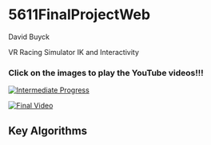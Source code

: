 # 5611FinalProjectWeb
 
David Buyck

VR Racing Simulator IK and Interactivity

### Click on the images to play the YouTube videos!!!

[![Intermediate Progress](https://img.youtube.com/vi/KqXl652vIJQ/0.jpg)](https://youtu.be/KqXl652vIJQ)

[![Final Video](https://img.youtube.com/vi/FNexQxCz6_0/0.jpg)](https://youtu.be/FNexQxCz6_0)

## Key Algorithms


